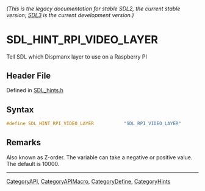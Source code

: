 ###### (This is the legacy documentation for stable SDL2, the current stable version; [SDL3](https://wiki.libsdl.org/SDL3/) is the current development version.)
# SDL_HINT_RPI_VIDEO_LAYER

Tell SDL which Dispmanx layer to use on a Raspberry PI

## Header File

Defined in [SDL_hints.h](https://github.com/libsdl-org/SDL/blob/SDL2/include/SDL_hints.h)

## Syntax

```c
#define SDL_HINT_RPI_VIDEO_LAYER           "SDL_RPI_VIDEO_LAYER"
```

## Remarks

Also known as Z-order. The variable can take a negative or positive value.
The default is 10000.

----
[CategoryAPI](CategoryAPI), [CategoryAPIMacro](CategoryAPIMacro), [CategoryDefine](CategoryDefine), [CategoryHints](CategoryHints)



